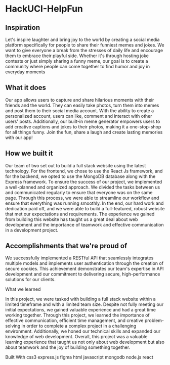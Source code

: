 ﻿# HackUCI-HelpFun
## Inspiration

Let's inspire laughter and bring joy to the world by creating a social media platform specifically for people to share their funniest memes and jokes. We want to give everyone a break from the stresses of daily life and encourage them to embrace their playful side. Whether it's through hosting joke contests or just simply sharing a funny meme, our goal is to create a community where people can come together to find humor and joy in everyday moments

## What it does

Our app allows users to capture and share hilarious moments with their friends and the world. They can easily take photos, turn them into memes and post them to their social media account. With the ability to create a personalized account, users can like, comment and interact with other users' posts. Additionally, our built-in meme generator empowers users to add creative captions and jokes to their photos, making it a one-stop-shop for all things funny. Join the fun, share a laugh and create lasting memories with our app!

## How we built it

Our team of two set out to build a full stack website using the latest technology. For the frontend, we chose to use the React Js framework, and for the backend, we opted to use the MongoDB database along with the Express framework. To ensure the success of our project, we implemented a well-planned and organized approach. We divided the tasks between us and communicated regularly to ensure that everyone was on the same page. Through this process, we were able to streamline our workflow and ensure that everything was running smoothly. In the end, our hard work and dedication paid off, and we were able to build a full-featured, robust website that met our expectations and requirements. The experience we gained from building this website has taught us a great deal about web development and the importance of teamwork and effective communication in a development project.

## Accomplishments that we're proud of

We successfully implemented a RESTful API that seamlessly integrates multiple models and implements user authentication through the creation of secure cookies. This achievement demonstrates our team's expertise in API development and our commitment to delivering secure, high-performance solutions for our clients.

What we learned

In this project, we were tasked with building a full stack website within a limited timeframe and with a limited team size. Despite not fully meeting our initial expectations, we gained valuable experience and had a great time working together. Through this project, we learned the importance of effective communication, efficient time management, and creative problem-solving in order to complete a complex project in a challenging environment. Additionally, we honed our technical skills and expanded our knowledge of web development. Overall, this project was a valuable learning experience that taught us not only about web development but also about teamwork and the joy of building something together.

Built With
css3
express.js
figma
html
javascript
mongodb
node.js
react
